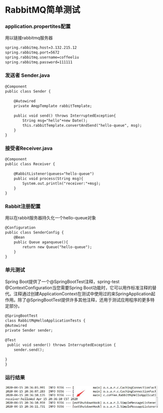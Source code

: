 # RabbitMQ简单测试
### application.propertites配置
用以链接rabbitmq服务器
```
spring.rabbitmq.host=3.132.215.12
spring.rabbitmq.port=5672
spring.rabbitmq.username=coffeeliu
spring.rabbitmq.password=111111
```
### 发送者 Sender.java
```
@Component
public class Sender {
	
	@Autowired
	private AmqpTemplate rabbitTemplate;
	
	public void send() throws InterruptedException{
		String msg="hello"+new Date();
		this.rabbitTemplate.convertAndSend("hello-queue", msg);
	}
}
```
### 接受者Receiver.java
```
@Component
public class Receiver {
	
	@RabbitListener(queues="hello-queue")
	public void process(String msg){
		System.out.println("receiver:"+msg);
	}
}
```
### Rabbit注册配置
用以在rabbit服务器持久化一个hello-queue对象
```
@Configuration
public class SenderConfig {
	@Bean
	public Queue aganqueue(){
		return new Queue("hello-queue");
	}
}
```
### 单元测试
Spring Boot提供了一个@SpringBootTest注释，spring-test @ContextConfiguration当您需要Spring Boot功能时，它可以用作标准注释的替代。注释通过创建ApplicationContext在测试中使用过的来SpringApplication起作用。除了@SpringBootTest提供许多其他注释，还用于测试应用程序的更多特定部分。
```
@SpringBootTest
class RabbitMqHelloApplicationTests {
@Autowired
private Sender sender;

@Test
 public void sender() throws InterruptedException {
	sender.send();
	
}
}
```
### 运行结果
![如图](1.jpg)